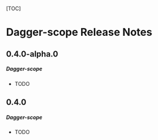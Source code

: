 [TOC]
# Dagger-scope Release Notes
## 0.4.0-alpha.0
##### Dagger-scope
* TODO
## 0.4.0
##### Dagger-scope
* TODO